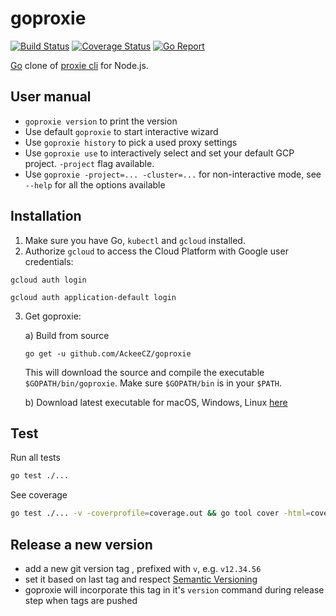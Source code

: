 # goproxie

[![Build Status](https://travis-ci.com/AckeeCZ/goproxie.svg?branch=master)](https://travis-ci.com/AckeeCZ/goproxie)
[![Coverage Status](https://coveralls.io/repos/github/AckeeCZ/goproxie/badge.svg?branch=master)](https://coveralls.io/github/AckeeCZ/goproxie?branch=master)
[![Go Report](https://goreportcard.com/badge/github.com/AckeeCZ/goproxie)](https://goreportcard.com/badge/github.com/AckeeCZ/goproxie)


[Go](https://golang.org/) clone of [proxie cli](https://github.com/AckeeCZ/be-scripts#proxie) for Node.js.

## User manual

- `goproxie version` to print the version
- Use default `goproxie` to start interactive wizard
- Use `goproxie history` to pick a used proxy settings
- Use `goproxie use` to interactively select and set your default GCP project. `-project` flag available.
- Use `goproxie -project=... -cluster=...` for non-interactive mode, see `--help` for all the options available

## Installation

1. Make sure you have Go, `kubectl` and `gcloud` installed.
2. Authorize `gcloud` to access the Cloud Platform with Google user credentials:
```
gcloud auth login
```
```
gcloud auth application-default login
```
3. Get goproxie:

    a) Build from source
    ```
    go get -u github.com/AckeeCZ/goproxie
    ```
    This will download the source and compile the executable `$GOPATH/bin/goproxie`. Make sure `$GOPATH/bin` is in your `$PATH`.

    b) Download latest executable for macOS, Windows, Linux [here](https://github.com/AckeeCZ/goproxie/releases)

## Test

Run all tests
```sh
go test ./...
```

See coverage
```sh
go test ./... -v -coverprofile=coverage.out && go tool cover -html=coverage.out
```

## Release a new version

- add a new git version tag , prefixed with `v`, e.g. `v12.34.56`
- set it based on last tag and respect [Semantic Versioning](https://semver.org/)
- goproxie will incorporate this tag in it's `version` command during release step when tags are pushed
